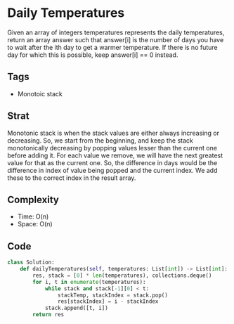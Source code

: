 # Daily Temperatures

Given an array of integers temperatures represents the daily temperatures, return an array answer such that answer[i] is the number of days you have to wait after the ith day to get a warmer temperature. If there is no future day for which this is possible, keep answer[i] == 0 instead.

## Tags

- Monotoic stack

## Strat

Monotonic stack is when the stack values are either always increasing or decreasing. So, we start from the beginning, and keep the stack monotonically decreasing by popping values lesser than the current one before adding it. For each value we remove, we will have the next greatest value for that as the current one. So, the difference in days would be the difference in index of value being popped and the current index. We add these to the correct index in the result array.

## Complexity

- Time: O(n)
- Space: O(n)

## Code

```python
class Solution:
    def dailyTemperatures(self, temperatures: List[int]) -> List[int]:
        res, stack = [0] * len(temperatures), collections.deque()
        for i, t in enumerate(temperatures):
            while stack and stack[-1][0] < t:
                stackTemp, stackIndex = stack.pop()
                res[stackIndex] = i - stackIndex
            stack.append([t, i])
        return res
```
